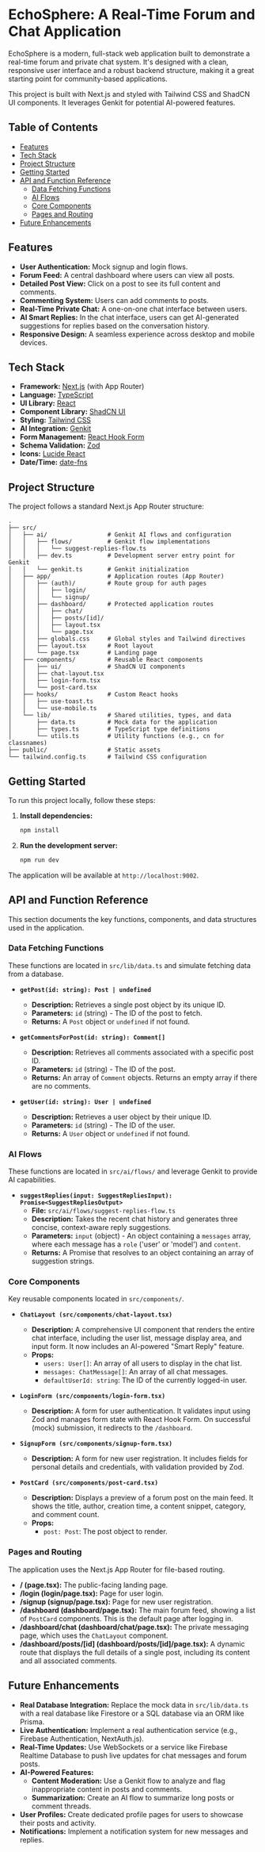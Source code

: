 # EchoSphere: A Real-Time Forum and Chat Application

EchoSphere is a modern, full-stack web application built to demonstrate a real-time forum and private chat system. It's designed with a clean, responsive user interface and a robust backend structure, making it a great starting point for community-based applications.

This project is built with Next.js and styled with Tailwind CSS and ShadCN UI components. It leverages Genkit for potential AI-powered features.

## Table of Contents

- [Features](#features)
- [Tech Stack](#tech-stack)
- [Project Structure](#project-structure)
- [Getting Started](#getting-started)
- [API and Function Reference](#api-and-function-reference)
  - [Data Fetching Functions](#data-fetching-functions)
  - [AI Flows](#ai-flows)
  - [Core Components](#core-components)
  - [Pages and Routing](#pages-and-routing)
- [Future Enhancements](#future-enhancements)

## Features

-   **User Authentication:** Mock signup and login flows.
-   **Forum Feed:** A central dashboard where users can view all posts.
-   **Detailed Post View:** Click on a post to see its full content and comments.
-   **Commenting System:** Users can add comments to posts.
-   **Real-Time Private Chat:** A one-on-one chat interface between users.
-   **AI Smart Replies:** In the chat interface, users can get AI-generated suggestions for replies based on the conversation history.
-   **Responsive Design:** A seamless experience across desktop and mobile devices.

## Tech Stack

-   **Framework:** [Next.js](https://nextjs.org/) (with App Router)
-   **Language:** [TypeScript](https://www.typescriptlang.org/)
-   **UI Library:** [React](https://reactjs.org/)
-   **Component Library:** [ShadCN UI](https://ui.shadcn.com/)
-   **Styling:** [Tailwind CSS](https://tailwindcss.com/)
-   **AI Integration:** [Genkit](https://firebase.google.com/docs/genkit)
-   **Form Management:** [React Hook Form](https://react-hook-form.com/)
-   **Schema Validation:** [Zod](https://zod.dev/)
-   **Icons:** [Lucide React](https://lucide.dev/guide/packages/lucide-react)
-   **Date/Time:** [date-fns](https://date-fns.org/)

## Project Structure

The project follows a standard Next.js App Router structure:

```
.
├── src/
│   ├── ai/                 # Genkit AI flows and configuration
│   │   ├── flows/          # Genkit flow implementations
│   │   │   └── suggest-replies-flow.ts
│   │   ├── dev.ts          # Development server entry point for Genkit
│   │   └── genkit.ts       # Genkit initialization
│   ├── app/                # Application routes (App Router)
│   │   ├── (auth)/         # Route group for auth pages
│   │   │   ├── login/
│   │   │   └── signup/
│   │   ├── dashboard/      # Protected application routes
│   │   │   ├── chat/
│   │   │   ├── posts/[id]/
│   │   │   ├── layout.tsx
│   │   │   └── page.tsx
│   │   ├── globals.css     # Global styles and Tailwind directives
│   │   ├── layout.tsx      # Root layout
│   │   └── page.tsx        # Landing page
│   ├── components/         # Reusable React components
│   │   ├── ui/             # ShadCN UI components
│   │   ├── chat-layout.tsx
│   │   ├── login-form.tsx
│   │   └── post-card.tsx
│   ├── hooks/              # Custom React hooks
│   │   ├── use-toast.ts
│   │   └── use-mobile.ts
│   └── lib/                # Shared utilities, types, and data
│       ├── data.ts         # Mock data for the application
│       ├── types.ts        # TypeScript type definitions
│       └── utils.ts        # Utility functions (e.g., cn for classnames)
├── public/                 # Static assets
└── tailwind.config.ts      # Tailwind CSS configuration
```

## Getting Started

To run this project locally, follow these steps:

1.  **Install dependencies:**
    ```bash
    npm install
    ```

2.  **Run the development server:**
    ```bash
    npm run dev
    ```

The application will be available at `http://localhost:9002`.

## API and Function Reference

This section documents the key functions, components, and data structures used in the application.

### Data Fetching Functions

These functions are located in `src/lib/data.ts` and simulate fetching data from a database.

-   **`getPost(id: string): Post | undefined`**
    -   **Description:** Retrieves a single post object by its unique ID.
    -   **Parameters:** `id` (string) - The ID of the post to fetch.
    -   **Returns:** A `Post` object or `undefined` if not found.

-   **`getCommentsForPost(id: string): Comment[]`**
    -   **Description:** Retrieves all comments associated with a specific post ID.
    -   **Parameters:** `id` (string) - The ID of the post.
    -   **Returns:** An array of `Comment` objects. Returns an empty array if there are no comments.

-   **`getUser(id: string): User | undefined`**
    -   **Description:** Retrieves a user object by their unique ID.
    -   **Parameters:** `id` (string) - The ID of the user.
    -   **Returns:** A `User` object or `undefined` if not found.

### AI Flows

These functions are located in `src/ai/flows/` and leverage Genkit to provide AI capabilities.

-   **`suggestReplies(input: SuggestRepliesInput): Promise<SuggestRepliesOutput>`**
    -   **File:** `src/ai/flows/suggest-replies-flow.ts`
    -   **Description:** Takes the recent chat history and generates three concise, context-aware reply suggestions.
    -   **Parameters:** `input` (object) - An object containing a `messages` array, where each message has a `role` ('user' or 'model') and `content`.
    -   **Returns:** A Promise that resolves to an object containing an array of suggestion strings.

### Core Components

Key reusable components located in `src/components/`.

-   **`ChatLayout (src/components/chat-layout.tsx)`**
    -   **Description:** A comprehensive UI component that renders the entire chat interface, including the user list, message display area, and input form. It now includes an AI-powered "Smart Reply" feature.
    -   **Props:**
        -   `users: User[]`: An array of all users to display in the chat list.
        -   `messages: ChatMessage[]`: An array of all chat messages.
        -   `defaultUserId: string`: The ID of the currently logged-in user.

-   **`LoginForm (src/components/login-form.tsx)`**
    -   **Description:** A form for user authentication. It validates input using Zod and manages form state with React Hook Form. On successful (mock) submission, it redirects to the `/dashboard`.

-   **`SignupForm (src/components/signup-form.tsx)`**
    -   **Description:** A form for new user registration. It includes fields for personal details and credentials, with validation provided by Zod.

-   **`PostCard (src/components/post-card.tsx)`**
    -   **Description:** Displays a preview of a forum post on the main feed. It shows the title, author, creation time, a content snippet, category, and comment count.
    -   **Props:**
        -   `post: Post`: The post object to render.

### Pages and Routing

The application uses the Next.js App Router for file-based routing.

-   **/ (page.tsx):** The public-facing landing page.
-   **/login (login/page.tsx):** Page for user login.
-   **/signup (signup/page.tsx):** Page for new user registration.
-   **/dashboard (dashboard/page.tsx):** The main forum feed, showing a list of `PostCard` components. This is the default page after logging in.
-   **/dashboard/chat (dashboard/chat/page.tsx):** The private messaging page, which uses the `ChatLayout` component.
-   **/dashboard/posts/[id] (dashboard/posts/[id]/page.tsx):** A dynamic route that displays the full details of a single post, including its content and all associated comments.

## Future Enhancements

-   **Real Database Integration:** Replace the mock data in `src/lib/data.ts` with a real database like Firestore or a SQL database via an ORM like Prisma.
-   **Live Authentication:** Implement a real authentication service (e.g., Firebase Authentication, NextAuth.js).
-   **Real-Time Updates:** Use WebSockets or a service like Firebase Realtime Database to push live updates for chat messages and forum posts.
-   **AI-Powered Features:**
    -   **Content Moderation:** Use a Genkit flow to analyze and flag inappropriate content in posts and comments.
    -   **Summarization:** Create an AI flow to summarize long posts or comment threads.
-   **User Profiles:** Create dedicated profile pages for users to showcase their posts and activity.
-   **Notifications:** Implement a notification system for new messages and replies.
